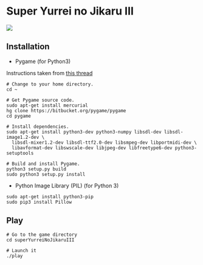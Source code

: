 Super Yurrei no Jikaru III
==========================

![](./cover/cover.png)

Installation
------------

- Pygame (for Python3)

Instructions taken from [this thread](http://askubuntu.com/questions/401342/how-to-download-pygame-in-python3-3)

```
# Change to your home directory.
cd ~

# Get Pygame source code.
sudo apt-get install mercurial
hg clone https://bitbucket.org/pygame/pygame
cd pygame

# Install dependencies.
sudo apt-get install python3-dev python3-numpy libsdl-dev libsdl-image1.2-dev \
  libsdl-mixer1.2-dev libsdl-ttf2.0-dev libsmpeg-dev libportmidi-dev \
  libavformat-dev libswscale-dev libjpeg-dev libfreetype6-dev python3-setuptools

# Build and install Pygame.
python3 setup.py build
sudo python3 setup.py install
```

- Python Image Library (PIL) (for Python 3)

```
sudo apt-get install python3-pip
sudo pip3 install Pillow
```

Play
----

```
# Go to the game directory
cd superYurreiNoJikaruIII

# Launch it
./play
```


